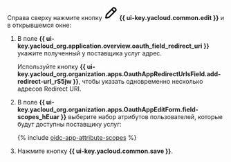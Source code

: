 Справа сверху нажмите кнопку ![pencil](../../_assets/console-icons/pencil.svg) **{{ ui-key.yacloud.common.edit }}** и в открывшемся окне:

1. В поле **{{ ui-key.yacloud_org.application.overview.oauth_field_redirect_uri }}** укажите полученный у поставщика услуг адрес.

    Используйте кнопку **{{ ui-key.yacloud_org.organization.apps.OauthAppRedirectUrlsField.add-redirect-url_rS5jw }}**, чтобы указать одновременно несколько адресов Redirect URI.
1. В поле **{{ ui-key.yacloud_org.organization.apps.OauthAppEditForm.field-scopes_hEuar }}** выберите набор атрибутов пользователей, которые будут доступны поставщику услуг:

    {% include [oidc-app-attribute-scopes](./oidc-app-attribute-scopes.md) %}

1. Нажмите кнопку **{{ ui-key.yacloud.common.save }}**.